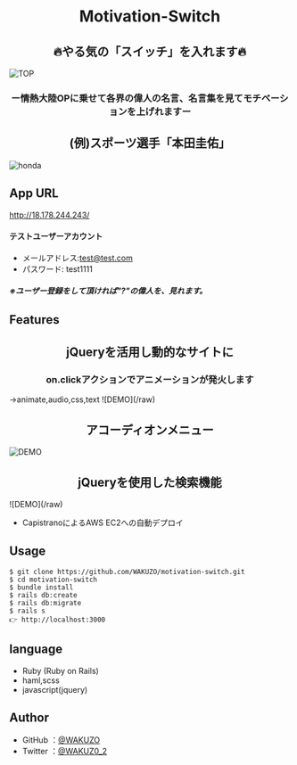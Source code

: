 <h1 align="center">Motivation-Switch</h1>

<h2 align="center">🔥やる気の「スイッチ」を入れます🔥</h2>

![TOP](https://gyazo.com/b4ce55ad2e1c11b17b62a56c4a5825c0/raw)

<h3 align="center">ー情熱大陸OPに乗せて各界の偉人の名言、名言集を見てモチベーションを上げれますー</h3>        

<h2 align="center">(例)スポーツ選手「本田圭佑」</h2>

![honda](https://gyazo.com/242a69597d7436089b2c77832024c740/raw)  


## App URL

http://18.178.244.243/
    
#### テストユーザーアカウント
  - メールアドレス:test@test.com
  - パスワード: test1111
##### ※ユーザー登録をして頂ければ"?"の偉人を、見れます。  


## Features

<h2 align="center">jQueryを活用し動的なサイトに</h2>
<h3 align="center">on.clickアクションでアニメーションが発火します</h3>
<p1 align="center">→animate,audio,css,text</p1>
![DEMO](/raw)

<h2 align="center">アコーディオンメニュー</h2>

![DEMO](/raw)

<h2 align="center">jQueryを使用した検索機能</h2>
![DEMO](/raw)

- CapistranoによるAWS EC2への自動デプロイ  


## Usage

```
$ git clone https://github.com/WAKUZO/motivation-switch.git
$ cd motivation-switch
$ bundle install
$ rails db:create
$ rails db:migrate
$ rails s
👉 http://localhost:3000
```  


## language

- Ruby (Ruby on Rails)
- haml,scss
- javascript(jquery)  


## Author

- GitHub
  ：<a href="https://github.com/WAKUZO?tab=repositories">@WAKUZO</a>
- Twitter
  ：<a href="https://twitter.com/WAKUZ0_2">@WAKUZ0_2</a>
